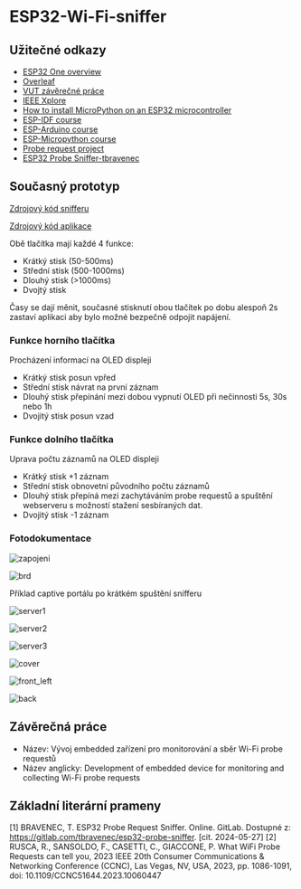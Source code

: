 # ESP32-Wi-Fi-sniffer
## Užitečné odkazy
- [ESP32 One overview](https://www.waveshare.com/wiki/ESP32_One)
- [Overleaf](https://www.overleaf.com/project)
- [VUT závěrečné práce](https://www.vut.cz/studenti/zav-prace)
- [IEEE Xplore](https://ieeexplore.ieee.org/Xplore/home.jsp)
- [How to install MicroPython on an ESP32 microcontroller](https://pythonforundergradengineers.com/how-to-install-micropython-on-an-esp32.html)
- [ESP-IDF course](https://github.com/tomas-fryza/esp-idf)
- [ESP-Arduino course](https://github.com/tomas-fryza/esp-arduino)
- [ESP-Micropython course](https://github.com/tomas-fryza/esp-micropython)
- [Probe request project](https://github.com/tomas-fryza/probe-request-project)
- [ESP32 Probe Sniffer-tbravenec](https://gitlab.com/tbravenec/esp32-probe-sniffer)
## Současný prototyp
[Zdrojový kód snifferu](https://github.com/Foyceek/ESP32-Wi-Fi-sniffer/tree/main/ESP-IDF/ESP32_Wi-Fi_SNIFFER)

[Zdrojový kód aplikace](https://github.com/Foyceek/ESP32-Wi-Fi-sniffer/blob/main/Probe_Request_Analysis_App/README.md)

Obě tlačítka mají každé 4 funkce:
- Krátký stisk (50-500ms)
- Střední stisk (500-1000ms)
- Dlouhý stisk (>1000ms)
- Dvojtý stisk

Časy se dají měnit, současné stisknutí obou tlačítek po dobu alespoň 2s zastaví aplikaci aby bylo možné bezpečně odpojit napájení.

### Funkce horního tlačítka

Procházení informací na OLED displeji

- Krátký stisk posun vpřed
- Střední stisk návrat na první záznam
- Dlouhý stisk přepínání mezi dobou vypnutí OLED při nečinnosti 5s, 30s nebo 1h
- Dvojitý stisk posun vzad

### Funkce dolního tlačítka

Uprava počtu záznamů na OLED displeji

- Krátký stisk +1 záznam
- Střední stisk obnovetní původního počtu záznamů
- Dlouhý stisk přepíná mezi zachytáváním probe requestů a spuštění webserveru s možností stažení sesbíraných dat.
- Dvojitý stisk -1 záznam

### Fotodokumentace

![zapojeni](https://github.com/user-attachments/assets/65e7d7c3-b3d8-4aaf-93ca-ba332e7c353a)

![brd](https://github.com/user-attachments/assets/0920484b-47d3-49ab-9737-f8c021d58a87)

Příklad captive portálu po krátkém spuštění snifferu

![server1](https://github.com/user-attachments/assets/6a84b53f-39b7-4a1f-9683-0bcdcdfa014b)

![server2](https://github.com/user-attachments/assets/f39c349e-f5ec-4509-88af-fab7db7d953b)

![server3](https://github.com/user-attachments/assets/3365ed92-6d4b-4bcf-a7f9-df0f376b8b1d)

![cover](https://github.com/user-attachments/assets/2015fd8f-3917-49bc-b3e5-515400cd47ba)

![front_left](https://github.com/user-attachments/assets/cd16d14e-1ad9-4449-83fd-e3f99a581656)

![back](https://github.com/user-attachments/assets/ba73f930-5efb-40a1-aba5-03c768b71ad5)



## Závěrečná práce
- Název: Vývoj embedded zařízení pro monitorování a sběr Wi-Fi probe requestů
- Název anglicky: Development of embedded device for monitoring and collecting Wi-Fi probe requests
## Základní literární prameny
[1] BRAVENEC, T. ESP32 Probe Request Sniffer. Online. GitLab. Dostupné z: https://gitlab.com/tbravenec/esp32-probe-sniffer. [cit. 2024-05-27]
[2] RUSCA, R., SANSOLDO, F., CASETTI, C., GIACCONE, P. What WiFi Probe Requests can tell you, 2023 IEEE 20th Consumer Communications & Networking Conference (CCNC), Las Vegas, NV, USA, 2023, pp. 1086-1091, doi: 10.1109/CCNC51644.2023.10060447
